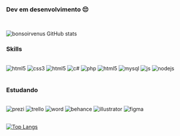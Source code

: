 ### Dev em desenvolvimento 😔

<br/>

![bonsoirvenus GitHub stats](https://github-readme-stats.vercel.app/api?username=bonsoirvenus&show_icons=true&theme=radical)

### Skills

<div style="display: inline_block"><br/>
    <img alt="html5" src="https://img.shields.io/badge/HTML5-E34F26?style=for-the-badge&logo=html5&logoColor=white"/>
    <img alt="css3" src="https://img.shields.io/badge/CSS3-1572B6?style=for-the-badge&logo=css3&logoColor=white"/>
    <img alt="html5" src="https://img.shields.io/badge/HTML5-E34F26?style=for-the-badge&logo=html5&logoColor=white"/>
    <img alt="c#" src="https://img.shields.io/badge/C%23-239120?style=for-the-badge&logo=c-sharp&logoColor=white"/>
    <img alt="php" src="https://img.shields.io/badge/PHP-777BB4?style=for-the-badge&logo=php&logoColor=white"/>
    <img alt="html5" src="https://img.shields.io/badge/HTML5-E34F26?style=for-the-badge&logo=html5&logoColor=white"/>
    <img alt="mysql" src="https://img.shields.io/badge/MySQL-00000F?style=for-the-badge&logo=mysql&logoColor=white"/>
    <img alt="js" src="https://img.shields.io/badge/JavaScript-323330?style=for-the-badge&logo=javascript&logoColor=F7DF1E"/>
    <img alt="nodejs" src="https://img.shields.io/badge/Node.js-43853D?style=for-the-badge&logo=node.js&logoColor=white"/>

</div>

<br/>

### Estudando

<div style="display: inline_block"><br/>
    <img alt="prezi" src="https://img.shields.io/badge/Prezi-3181FF?style=for-the-badge&logo=prezi&logoColor=white"/>
    <img alt="trello" src=" https://img.shields.io/badge/Trello-0052CC?style=for-the-badge&logo=trello&logoColor=white"/>
     <img alt="word" src="https://img.shields.io/badge/Microsoft_Word-2B579A?style=for-the-badge&logo=microsoft-word&logoColor=white"/>
     <img alt="behance" src="https://img.shields.io/badge/Behance-0054F7?style=for-the-badge&logo=behance&logoColor=white"/>
     <img alt="illustrator" src="https://img.shields.io/badge/Adobe%20Illustrator-FF9A00?style=for-the-badge&logo=adobe%20illustrator&logoColor=white"/>
      <img alt="figma" src=" https://img.shields.io/badge/Figma-F24E1E?style=for-the-badge&logo=figma&logoColor=white"/>
   
</div>

<br/>

[![Top Langs](https://github-readme-stats.vercel.app/api/top-langs/?username=bonsoirvenus&layout=compact)](https://github.com/bonsoirvenus/github-readme-stats)
